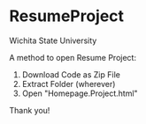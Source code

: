 # ResumeProject
Wichita State University

A method to open Resume Project:
1) Download Code as Zip File
2) Extract Folder (wherever)
3) Open "Homepage.Project.html"

Thank you!
